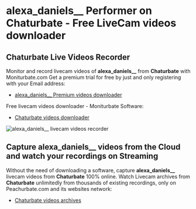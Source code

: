 # alexa_daniels__ Performer on Chaturbate - Free LiveCam videos downloader

## Chaturbate Live Videos Recorder

Monitor and record livecam videos of **alexa_daniels__** from **Chaturbate** with Moniturbate.com
Get a premium trial for free by just and only registering with your Email address:
* [alexa_daniels__ Premium videos downloader](https://moniturbate.com/request-demo-licence-key.html)

Free livecam videos downloader - Moniturbate Software:
* [Chaturbate videos downloader](https://moniturbate.com/moniturbate-download-software.html)

![alexa_daniels__ livecam videos recorder](https://peachurnet.com/templates/moniturbate-software.png)


## Capture alexa_daniels__ videos from the Cloud and watch your recordings on Streaming

Without the need of downloading a software, capture **alexa_daniels__** livecam videos from **Chaturbate** 100% online.
Watch Livecam archives from **Chaturbate** unlimitedly from thousands of existing recordings, only on Peachurbate.com and its websites network:
* [Chaturbate videos archives](https://peachurnet.com/)